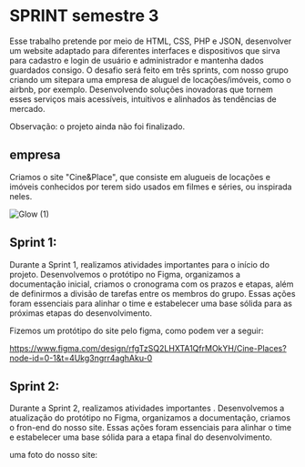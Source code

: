 # SPRINT semestre 3

Esse trabalho pretende por meio de HTML, CSS, PHP e JSON, desenvolver um website adaptado para diferentes interfaces e dispositivos que sirva para cadastro e login de usuário e administrador e mantenha dados guardados consigo. O desafio será feito em três sprints, com nosso grupo criando um sitepara uma empresa de aluguel de locações/imóveis, como o airbnb, por exemplo. Desenvolvendo soluções inovadoras que tornem esses serviços mais acessíveis, intuitivos e alinhados às tendências de mercado.

Observação: o projeto ainda não foi finalizado.

## empresa

Criamos o site "Cine&Place", que consiste em alugueis de locações e imóveis conhecidos por terem sido usados em filmes e séries, ou inspirada neles.

![Glow (1)](https://github.com/user-attachments/assets/99b4b286-c854-426b-b4bb-b4fe1c737ee5)
##  Sprint 1:
Durante a Sprint 1, realizamos atividades importantes para o início do projeto. Desenvolvemos o protótipo no Figma, organizamos a documentação inicial, criamos o cronograma com os prazos e etapas, além de definirmos a divisão de tarefas entre os membros do grupo. Essas ações foram essenciais para alinhar o time e estabelecer uma base sólida para as próximas etapas do desenvolvimento.  

Fizemos um protótipo do site pelo figma, como podem ver a seguir:

https://www.figma.com/design/rfgTzSQ2LHXTA1QfrMOkYH/Cine-Places?node-id=0-1&t=4Ukg3ngrr4aghAku-0
##  Sprint 2:
Durante a Sprint 2, realizamos atividades importantes . Desenvolvemos a atualização do protótipo no Figma, organizamos a documentação, criamos o fron-end do nosso site. Essas ações foram essenciais para alinhar o time e estabelecer uma base sólida para a etapa final do desenvolvimento.  

uma foto do nosso site:

